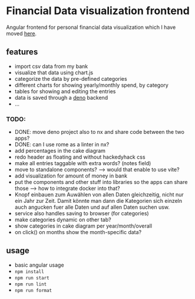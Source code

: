 # Financial Data visualization frontend
Angular frontend for personal financial data visualization which I have moved [here](https://github.com/superFelix5000/visualizeData_nx).

## features
- import csv data from my bank
- visualize that data using chart.js
- categorize the data by pre-defined categories
- different charts for showing yearly/monthly spend, by category
- tables for showing and editing the entries
- data is saved through a [deno](https://github.com/superFelix5000/bankDataServer) backend
- ...

### TODO:
- DONE: move deno project also to nx and share code between the two apps?
- DONE: can I use rome as a linter in nx?
- add percentages in the cake diagram
- redo header as floating and without hackedyhack css
- make all entries taggable with extra words? (notes field)
- move to standalone components? --> would that enable to use vite?
- add visualization for amount of money in bank
- put the components and other stuff into libraries so the apps can share those
    --> how to integrate docker into that?
- Knopf einbauen zum Auwählen von allen Daten gleichzeitig, nicht nur ein Jahr zur Zeit.
    Damit könnte man dann die Kategorien sich einzeln auch angucken fuer alle Daten und auf allen Daten suchen usw.
- service also handles saving to browser (for categories)
- make categories dynamic on other tab?
- show categories in cake diagram per year/month/overall
- on click() on months show the month-specific data?

## usage
- basic angular usage
- `npm install`
- `npm run start`
- `npm run lint`
- `npm run format`
